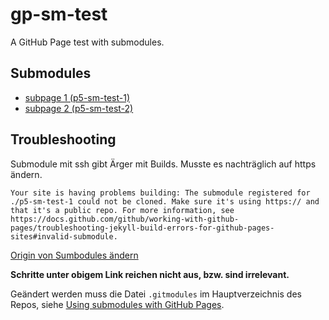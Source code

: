 # gp-sm-test
A GitHub Page test with submodules.

## Submodules

- [subpage 1 (p5-sm-test-1)](/p5-sm-test-1)
- [subpage 2 (p5-sm-test-2)](/p5-sm-test-2)

## Troubleshooting

Submodule mit ssh gibt Ärger mit Builds. Musste es nachträglich auf https ändern.

```
Your site is having problems building: The submodule registered for ./p5-sm-test-1 could not be cloned. Make sure it's using https:// and that it's a public repo. For more information, see https://docs.github.com/github/working-with-github-pages/troubleshooting-jekyll-build-errors-for-github-pages-sites#invalid-submodule.
```

[Origin von Sumbodules ändern](https://stackoverflow.com/questions/55241341/changing-https-address-of-submodules-in-git-config-to-ssh-address)

**Schritte unter obigem Link reichen nicht aus, bzw. sind irrelevant.**

Geändert werden muss die Datei `.gitmodules` im Hauptverzeichnis des Repos, siehe [Using submodules with GitHub Pages](https://docs.github.com/en/pages/getting-started-with-github-pages/using-submodules-with-github-pages).
